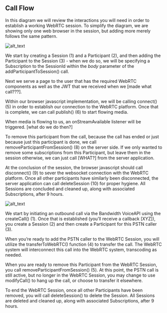 ## Call Flow

In this diagram we will review the interactions you will need in order to establish a working WebRTC session. To simplify the diagram, we are showing only one web browser in the session, but adding more merely follows the same pattern.


![alt_text](../../images/webrtc_callflow1.png "image_tooltip")


We start by creating a Session (1) and a Participant (2), and then adding the Participant to the Session (3) - when we do so, we will be specifying a Subscription to the SessionId within the _body_ parameter of the addParticipantToSession() call.

Next we serve a page to the user that has the required WebRTC components as well as the JWT that we received when we [made what call???].

Within our browser javascript implementation, we will be calling connect() (5) in order to establish our connection to the WebRTC platform. Once that is complete, we can call publish() (6) to start flowing media. 

When media is flowing to us, an onStreamAvailable listener will be triggered. [what do we do then?]

To remove this participant from the call, because the call has ended or just because just this participant is done, we call removeParticipantFromSession() (8) on the server side. If we only wanted to remove some subscriptions from this Participant, but leave them in the session otherwise, we can just call [WHAT?] from the server application.

At the conclusion of the session, the browser javascript should call disconnect() (9) to sever the websocket connection with the WebRTC platform. Once all other participants have similarly been disconnected, the server application can call deleteSession (10) for proper hygiene. All Sessions are concluded and cleaned up, along with associated Subscriptions, after 9 hours.


![alt_text](../../images/webrtc_callflow2.png "image_tooltip")


We start by initiating an outbound call via the Bandwidth VoiceAPI using the createCall() (1). Once that is established (you’ll receive a callback [XYZ]), you create a Session (2) and then create a Participant for this PSTN caller (3). 

When you’re ready to add the PSTN caller to the WebRTC Session, you will utilize the transferToWebRTC() function (4) to transfer the call. The WebRTC system will interconnect this call into the WebRTC system, transcoding as needed.

When you are ready to remove this Participant from the WebRTC Session, you call removeParticipantFromSession() (5). At this point, the PSTN call is still active, but no longer in the WebRTC Session, you may change to use modifyCall() to hang up the call, or choose to transfer it elsewhere.

To end the WebRTC Session, once all other Participants have been removed, you will call deleteSession() to delete the Session. All Sessions are deleted and cleaned up, along with associated Subscriptions, after 9 hours.
